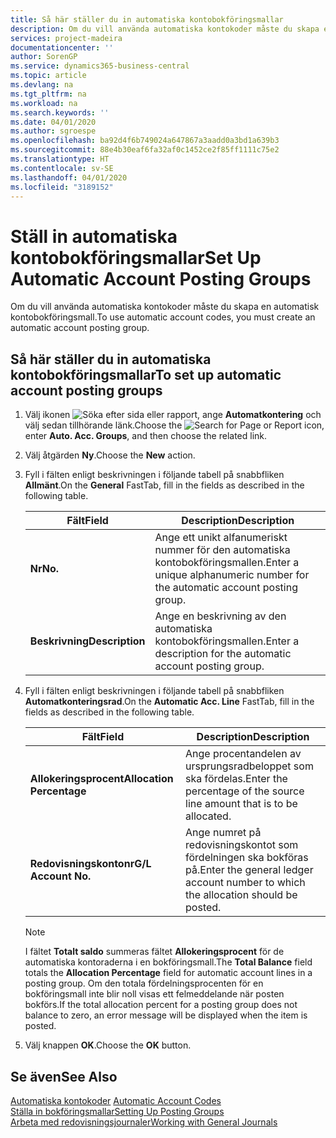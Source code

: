 ```yaml
---
title: Så här ställer du in automatiska kontobokföringsmallar
description: Om du vill använda automatiska kontokoder måste du skapa en automatisk kontobokföringsmall.
services: project-madeira
documentationcenter: ''
author: SorenGP
ms.service: dynamics365-business-central
ms.topic: article
ms.devlang: na
ms.tgt_pltfrm: na
ms.workload: na
ms.search.keywords: ''
ms.date: 04/01/2020
ms.author: sgroespe
ms.openlocfilehash: ba92d4f6b749024a647867a3aadd0a3bd1a639b3
ms.sourcegitcommit: 88e4b30eaf6fa32af0c1452ce2f85ff1111c75e2
ms.translationtype: HT
ms.contentlocale: sv-SE
ms.lasthandoff: 04/01/2020
ms.locfileid: "3189152"
---
```

# <a name="set-up-automatic-account-posting-groups"></a><span data-ttu-id="3b671-103">Ställ in automatiska kontobokföringsmallar</span><span class="sxs-lookup"><span data-stu-id="3b671-103">Set Up Automatic Account Posting Groups</span></span>
<span data-ttu-id="3b671-104">Om du vill använda automatiska kontokoder måste du skapa en automatisk kontobokföringsmall.</span><span class="sxs-lookup"><span data-stu-id="3b671-104">To use automatic account codes, you must create an automatic account posting group.</span></span>  

## <a name="to-set-up-automatic-account-posting-groups"></a><span data-ttu-id="3b671-105">Så här ställer du in automatiska kontobokföringsmallar</span><span class="sxs-lookup"><span data-stu-id="3b671-105">To set up automatic account posting groups</span></span>  

1.  <span data-ttu-id="3b671-106">Välj ikonen ![Söka efter sida eller rapport](../../media/ui-search/search_small.png "Ikonen Sök efter sida eller rapport"), ange **Automatkontering** och välj sedan tillhörande länk.</span><span class="sxs-lookup"><span data-stu-id="3b671-106">Choose the ![Search for Page or Report](../../media/ui-search/search_small.png "Search for Page or Report icon") icon, enter **Auto. Acc. Groups**, and then choose the related link.</span></span>  
2.  <span data-ttu-id="3b671-107">Välj åtgärden **Ny**.</span><span class="sxs-lookup"><span data-stu-id="3b671-107">Choose the **New** action.</span></span>  
3.  <span data-ttu-id="3b671-108">Fyll i fälten enligt beskrivningen i följande tabell på snabbfliken **Allmänt**.</span><span class="sxs-lookup"><span data-stu-id="3b671-108">On the **General** FastTab, fill in the fields as described in the following table.</span></span>  

    |<span data-ttu-id="3b671-109">Fält</span><span class="sxs-lookup"><span data-stu-id="3b671-109">Field</span></span>|<span data-ttu-id="3b671-110">Description</span><span class="sxs-lookup"><span data-stu-id="3b671-110">Description</span></span>|  
    |-----------|-----------------|  
    |<span data-ttu-id="3b671-111">**Nr**</span><span class="sxs-lookup"><span data-stu-id="3b671-111">**No.**</span></span>|<span data-ttu-id="3b671-112">Ange ett unikt alfanumeriskt nummer för den automatiska kontobokföringsmallen.</span><span class="sxs-lookup"><span data-stu-id="3b671-112">Enter a unique alphanumeric number for the automatic account posting group.</span></span>|  
    |<span data-ttu-id="3b671-113">**Beskrivning**</span><span class="sxs-lookup"><span data-stu-id="3b671-113">**Description**</span></span>|<span data-ttu-id="3b671-114">Ange en beskrivning av den automatiska kontobokföringsmallen.</span><span class="sxs-lookup"><span data-stu-id="3b671-114">Enter a description for the automatic account posting group.</span></span>|  

4.  <span data-ttu-id="3b671-115">Fyll i fälten enligt beskrivningen i följande tabell på snabbfliken **Automatkonteringsrad**.</span><span class="sxs-lookup"><span data-stu-id="3b671-115">On the **Automatic Acc. Line** FastTab, fill in the fields as described in the following table.</span></span>  

    |<span data-ttu-id="3b671-116">Fält</span><span class="sxs-lookup"><span data-stu-id="3b671-116">Field</span></span>|<span data-ttu-id="3b671-117">Description</span><span class="sxs-lookup"><span data-stu-id="3b671-117">Description</span></span>|  
    |-----------|-----------------|  
    |<span data-ttu-id="3b671-118">**Allokeringsprocent**</span><span class="sxs-lookup"><span data-stu-id="3b671-118">**Allocation Percentage**</span></span>|<span data-ttu-id="3b671-119">Ange procentandelen av ursprungsradbeloppet som ska fördelas.</span><span class="sxs-lookup"><span data-stu-id="3b671-119">Enter the percentage of the source line amount that is to be allocated.</span></span>|  
    |<span data-ttu-id="3b671-120">**Redovisningskontonr**</span><span class="sxs-lookup"><span data-stu-id="3b671-120">**G/L Account No.**</span></span>|<span data-ttu-id="3b671-121">Ange numret på redovisningskontot som fördelningen ska bokföras på.</span><span class="sxs-lookup"><span data-stu-id="3b671-121">Enter the general ledger account number to which the allocation should be posted.</span></span>|  

    > [!NOTE]  
    >  <span data-ttu-id="3b671-122">I fältet **Totalt saldo** summeras fältet **Allokeringsprocent** för de automatiska kontoraderna i en bokföringsmall.</span><span class="sxs-lookup"><span data-stu-id="3b671-122">The **Total Balance** field totals the **Allocation Percentage** field for automatic account lines in a posting group.</span></span> <span data-ttu-id="3b671-123">Om den totala fördelningsprocenten för en bokföringsmall inte blir noll visas ett felmeddelande när posten bokförs.</span><span class="sxs-lookup"><span data-stu-id="3b671-123">If the total allocation percent for a posting group does not balance to zero, an error message will be displayed when the item is posted.</span></span>  

5.  <span data-ttu-id="3b671-124">Välj knappen **OK**.</span><span class="sxs-lookup"><span data-stu-id="3b671-124">Choose the **OK** button.</span></span>  

## <a name="see-also"></a><span data-ttu-id="3b671-125">Se även</span><span class="sxs-lookup"><span data-stu-id="3b671-125">See Also</span></span>  
 <span data-ttu-id="3b671-126">[Automatiska kontokoder](automatic-account-codes.md) </span><span class="sxs-lookup"><span data-stu-id="3b671-126">[Automatic Account Codes](automatic-account-codes.md) </span></span>  
 [<span data-ttu-id="3b671-127">Ställa in bokföringsmallar</span><span class="sxs-lookup"><span data-stu-id="3b671-127">Setting Up Posting Groups</span></span>](../../finance-posting-groups.md)  
 [<span data-ttu-id="3b671-128">Arbeta med redovisningsjournaler</span><span class="sxs-lookup"><span data-stu-id="3b671-128">Working with General Journals</span></span>](../../ui-work-general-journals.md)
